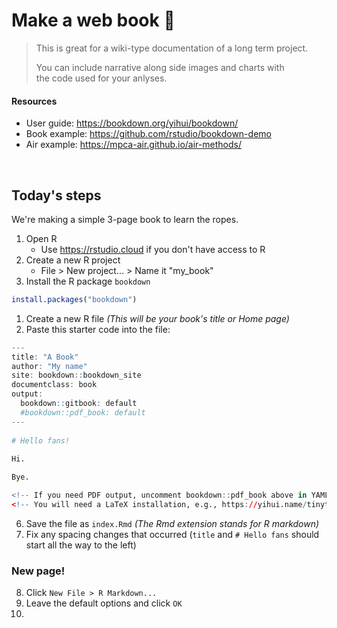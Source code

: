 # Make a web book :book:

> This is great for a wiki-type documentation of a long term project.
>
> You can include narrative along side images and charts with  
> the code used for your anlyses.

#### Resources

- User guide: https://bookdown.org/yihui/bookdown/
- Book example: https://github.com/rstudio/bookdown-demo
- Air example: https://mpca-air.github.io/air-methods/  

<br>

## Today's steps

We're making a simple 3-page book to learn the ropes. 

1. Open R
    - Use https://rstudio.cloud if you don't have access to R
1. Create a new R project
    - File > New project... > Name it "my_book"
1. Install the R package `bookdown`

```r
install.packages("bookdown")
```

1. Create a new R file _(This will be your book's title or Home page)_
1. Paste this starter code into the file:

```r
---
title: "A Book"
author: "My name"
site: bookdown::bookdown_site
documentclass: book
output:
  bookdown::gitbook: default
  #bookdown::pdf_book: default
---
  
# Hello fans!
  
Hi.

Bye.

<!-- If you need PDF output, uncomment bookdown::pdf_book above in YAML. -->
<!-- You will need a LaTeX installation, e.g., https://yihui.name/tinytex/ -->
```

6. Save the file as `index.Rmd` _(The Rmd extension stands for R markdown)_
6. Fix any spacing changes that occurred (`title` and `# Hello fans` should start all the way to the left)

### New page!

8. Click `New File > R Markdown...`
8. Leave the default options and click `OK`
8.

